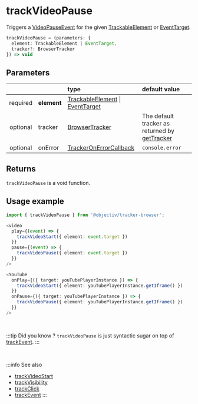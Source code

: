 # trackVideoPause

Triggers a [VideoPauseEvent](/taxonomy/events/VideoPauseEvent.md) for the given [TrackableElement](/tracking/core-concepts/tagging.md#taggable-elements) or [EventTarget](https://developer.mozilla.org/en-US/docs/Web/API/EventTarget).

```typescript
trackVideoPause = (parameters: {
  element: TrackableElement | EventTarget,
  tracker?: BrowserTracker
}) => void
```

## Parameters
|          |             | type                                                                                                                                                     | default value
| :-:      | :--         | :--                                                                                                                                                      | :--           
| required | **element** | [TrackableElement](/tracking/core-concepts/tagging.md#taggable-elements) \| [EventTarget](https://developer.mozilla.org/en-US/docs/Web/API/EventTarget) |
| optional | tracker     | [BrowserTracker](/tracking/api-reference/globals/BrowserTracker.md)                                                                                      | The default tracker as returned by [getTracker](/TODO)
| optional | onError     | [TrackerOnErrorCallback](/tracking/api-reference/globals/TrackerOnErrorCallback.md)                                                                      | `console.error`

## Returns
`trackVideoPause` is a void function.

## Usage example

```typescript jsx
import { trackVideoPause } from '@objectiv/tracker-browser';
```

```typescript jsx
<video
  play={(event) => {
    trackVideoStart({ element: event.target })
  }}
  pause={(event) => {
    trackVideoPause({ element: event.target })
  }}
/>
```

```typescript jsx
<YouTube
  onPlay={({ target: youTubePlayerInstance }) => {
    trackVideoStart({ element: youTubePlayerInstance.getIframe() })
  }}
  onPause={({ target: youTubePlayerInstance }) => {
    trackVideoPause({ element: youTubePlayerInstance.getIframe() })
  }}
/>
```

<br />

:::tip Did you know ?
`trackVideoPause` is just syntactic sugar on top of [trackEvent](/tracking/api-reference/low-level/trackEvent.md).
:::

<br />

:::info See also
- [trackVideoStart](/tracking/api-reference/eventTrackers/trackVideoStart.md)
- [trackVisibility](/tracking/api-reference/eventTrackers/trackVisibility.md)
- [trackClick](/tracking/api-reference/eventTrackers/trackClick.md)
- [trackEvent](/tracking/api-reference/low-level/trackEvent.md)
:::
